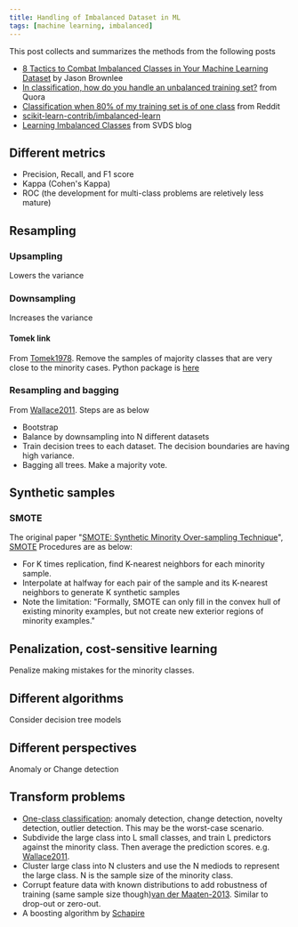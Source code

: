 ```yaml
---
title: Handling of Imbalanced Dataset in ML
tags: [machine learning, imbalanced]
---
```


This post collects and summarizes the methods from the following posts

+ [8 Tactics to Combat Imbalanced Classes in Your Machine Learning Dataset](http://machinelearningmastery.com/tactics-to-combat-imbalanced-classes-in-your-machine-learning-dataset/) by Jason Brownlee
+ [In classification, how do you handle an unbalanced training set?](https://www.quora.com/In-classification-how-do-you-handle-an-unbalanced-training-set) from Quora
+ [Classification when 80% of my training set is of one class](https://www.reddit.com/r/MachineLearning/comments/12evgi/classification_when_80_of_my_training_set_is_of/) from Reddit
+ [scikit-learn-contrib/imbalanced-learn](https://github.com/scikit-learn-contrib/imbalanced-learn)
+ [Learning Imbalanced Classes](http://svds.com/learning-imbalanced-classes/) from SVDS blog

## Different metrics

+ Precision, Recall, and F1 score
+ Kappa (Cohen's Kappa)
+ ROC (the development for multi-class problems are reletively less mature)

## Resampling

### Upsampling

Lowers the variance

### Downsampling

Increases the variance

#### Tomek link

From [Tomek1978].
Remove the samples of majority classes that are very close to the minority cases. Python package is [here](https://github.com/ojtwist/TomekLink)

### Resampling and bagging

From [Wallace2011]. Steps are as below

+ Bootstrap
+ Balance by downsampling into N different datasets
+ Train decision trees to each dataset. The decision boundaries are having high variance.
+ Bagging all trees. Make a majority vote.

## Synthetic samples

### SMOTE

The original paper "[SMOTE: Synthetic Minority Over-sampling Technique](http://www.jair.org/papers/paper953.html)", [SMOTE](https://arxiv.org/pdf/1106.1813.pdf)
Procedures are as below:

+ For K times replication, find K-nearest neighbors for each minority sample.
+ Interpolate at halfway for each pair of the sample and its K-nearest neighbors to generate K synthetic samples
+ Note the limitation: "Formally, SMOTE can only fill in the convex hull of existing minority examples, but not create new exterior regions of minority examples."

## Penalization, cost-sensitive learning

Penalize making mistakes for the minority classes.

## Different algorithms

Consider decision tree models

## Different perspectives

Anomaly or Change detection

## Transform problems

+ [One-class classification](https://en.wikipedia.org/wiki/One-class_classification): anomaly detection, change detection, novelty detection, outlier detection. This may be the worst-case scenario.
+ Subdivide the large class into L small classes, and train L predictors against the minority class. Then average the prediction scores. e.g. [Wallace2011].
+ Cluster large class into N clusters and use the N mediods to represent the large class. N is the sample size of the minority class.
+ Corrupt feature data with known distributions to add robustness of training (same sample size though)[van der Maaten-2013]. Similar to drop-out or zero-out.
+ A boosting algorithm by [Schapire](http://rob.schapire.net/papers/strengthofweak.pdf)


[Tomek1978]: https://www.scopus.com/record/display.uri?eid=2-s2.0-0016969272&origin=inward&txGid=8E86CF1FBDAADB531ACE35C3C1A4C41B.wsnAw8kcdt7IPYLO0V48gA%3a7
[Wallace2011]: http://ieeexplore.ieee.org/document/6137280/
[van der Maaten-2013]: http://jmlr.csail.mit.edu/proceedings/papers/v28/vandermaaten13.pdf


